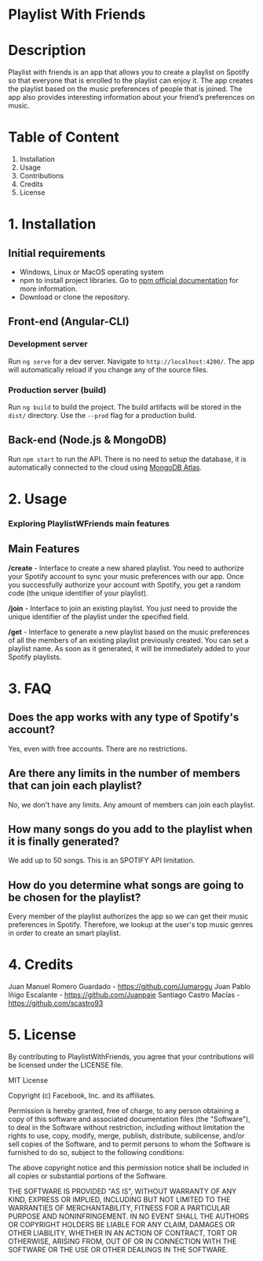 
# Playlist With Friends

# Description

Playlist with friends is an app that allows you to create a playlist on Spotify so that everyone that is enrolled to the playlist can enjoy it. The app creates the playlist based on the music preferences of people that is joined. The app also provides interesting information about your friend’s preferences on music.

# Table of Content

1. Installation
2. Usage
3. Contributions
4. Credits
5. License

# 1. Installation

## Initial requirements

* Windows, Linux or MacOS operating system
* npm to install project libraries. Go to [npm official documentation](https://www.npmjs.com/get-npm) for more information.
* Download or clone the repository.

## Front-end (Angular-CLI)

### Development server

Run `ng serve` for a dev server. Navigate to `http://localhost:4200/`. The app will automatically reload if you change any of the source files.

### Production server (build)

Run `ng build` to build the project. The build artifacts will be stored in the `dist/` directory. Use the `--prod` flag for a production build.

## Back-end (Node.js & MongoDB)

Run `npm start` to run the API. There is no need to setup the database, it is automatically connected to the cloud using [MongoDB Atlas](https://www.mongodb.com/cloud).

# 2. Usage

### Exploring PlaylistWFriends main features

## Main Features

**/create** - Interface to create a new shared playlist. You need to authorize your Spotify account to sync your music preferences with our app. Once you successfully authorize your account with Spotify, you get a random code (the unique identifier of your playlist).

**/join** - Interface to join an existing playlist. You just need to provide the unique identifier of the playlist under the specified field.

**/get** - Interface to generate a new playlist based on the music preferences of all the members of an existing playlist previously created. You can set a playlist name. As soon as it generated, it will be immediately added to your Spotify playlists.

# 3. FAQ

## Does the app works with any type of Spotify's account?

Yes, even with free accounts. There are no restrictions.

## Are there any limits in the number of members that can join each playlist?

No, we don't have any limits. Any amount of members can join each playlist.

## How many songs do you add to the playlist when it is finally generated?

We add up to 50 songs. This is an SPOTIFY API limitation.

## How do you determine what songs are going to be chosen for the playlist?

Every member of the playlist authorizes the app so we can get their music preferences in Spotify. Therefore, we lookup at the user's top music genres in order to create an smart playlist.

# 4. Credits

Juan Manuel Romero Guardado - https://github.com/Jumarogu
Juan Pablo Iñigo Escalante - https://github.com/Juanpaie
Santiago Castro Macías - https://github.com/scastro93

# 5. License

By contributing to PlaylistWithFriends, you agree that your contributions will be licensed under the LICENSE file.

MIT License

Copyright (c) Facebook, Inc. and its affiliates.

Permission is hereby granted, free of charge, to any person obtaining a copy
of this software and associated documentation files (the "Software"), to deal
in the Software without restriction, including without limitation the rights
to use, copy, modify, merge, publish, distribute, sublicense, and/or sell
copies of the Software, and to permit persons to whom the Software is
furnished to do so, subject to the following conditions:

The above copyright notice and this permission notice shall be included in all
copies or substantial portions of the Software.

THE SOFTWARE IS PROVIDED "AS IS", WITHOUT WARRANTY OF ANY KIND, EXPRESS OR
IMPLIED, INCLUDING BUT NOT LIMITED TO THE WARRANTIES OF MERCHANTABILITY,
FITNESS FOR A PARTICULAR PURPOSE AND NONINFRINGEMENT. IN NO EVENT SHALL THE
AUTHORS OR COPYRIGHT HOLDERS BE LIABLE FOR ANY CLAIM, DAMAGES OR OTHER
LIABILITY, WHETHER IN AN ACTION OF CONTRACT, TORT OR OTHERWISE, ARISING FROM,
OUT OF OR IN CONNECTION WITH THE SOFTWARE OR THE USE OR OTHER DEALINGS IN THE
SOFTWARE.
